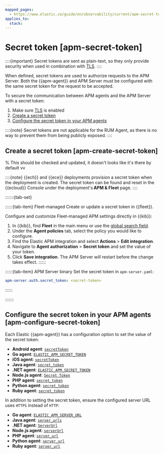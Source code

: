 ```yaml
---
mapped_pages:
  - https://www.elastic.co/guide/en/observability/current/apm-secret-token.html
applies_to:
  stack:
---
```


# Secret token [apm-secret-token]

::::{important}
Secret tokens are sent as plain-text, so they only provide security when used in combination with [TLS](apm-agent-tls-communication.md).
::::

When defined, secret tokens are used to authorize requests to the APM Server. Both the {{apm-agent}} and APM Server must be configured with the same secret token for the request to be accepted.

To secure the communication between APM agents and the APM Server with a secret token:

1. Make sure [TLS](apm-agent-tls-communication.md) is enabled
2. [Create a secret token](#apm-create-secret-token)
3. [Configure the secret token in your APM agents](#apm-configure-secret-token)

::::{note}
Secret tokens are not applicable for the RUM Agent, as there is no way to prevent them from being publicly exposed.
::::

## Create a secret token [apm-create-secret-token]

% This should be checked and updated, it doesn't looks like it's there by default vv

::::{note}
{{ech}} and {{ece}} deployments provision a secret token when the deployment is created. The secret token can be found and reset in the {{ecloud}} Console under the deployment's **APM & Fleet** page.
::::

:::::::{tab-set}

::::::{tab-item} Fleet-managed
Create or update a secret token in {{fleet}}.

Configure and customize Fleet-managed APM settings directly in {{kib}}:

1. In {{kib}}, find **Fleet** in the main menu or use the [global search field](/explore-analyze/find-and-organize/find-apps-and-objects.md).
2. Under the **Agent policies** tab, select the policy you would like to configure.
3. Find the Elastic APM integration and select **Actions** > **Edit integration**.
4. Navigate to **Agent authorization** > **Secret token** and set the value of your token.
5. Click **Save integration**. The APM Server will restart before the change takes effect.
::::::

::::::{tab-item} APM Server binary
Set the secret token in `apm-server.yaml`:

```yaml
apm-server.auth.secret_token: <secret-token>
```
::::::

:::::::

## Configure the secret token in your APM agents [apm-configure-secret-token]

Each Elastic {{apm-agent}} has a configuration option to set the value of the secret token:

* **Android agent**: [`secretToken`](apm-agent-android://reference/configuration.md)
* **Go agent**: [`ELASTIC_APM_SECRET_TOKEN`](apm-agent-go://reference/configuration.md#config-secret-token)
* **iOS agent**: [`secretToken`](apm-agent-ios://reference/configuration.md#secrettoken)
* **Java agent**: [`secret_token`](apm-agent-java://reference/config-reporter.md#config-secret-token)
* **.NET agent**: [`ELASTIC_APM_SECRET_TOKEN`](apm-agent-dotnet://reference/config-reporter.md#config-secret-token)
* **Node.js agent**: [`Secret Token`](apm-agent-nodejs://reference/configuration.md#secret-token)
* **PHP agent**: [`secret_token`](apm-agent-php://reference/configuration-reference.md#config-secret-token)
* **Python agent**: [`secret_token`](apm-agent-python://reference/configuration.md#config-secret-token)
* **Ruby agent**: [`secret_token`](apm-agent-ruby://reference/configuration.md#config-secret-token)

In addition to setting the secret token, ensure the configured server URL uses `HTTPS` instead of `HTTP`:

* **Go agent**: [`ELASTIC_APM_SERVER_URL`](apm-agent-go://reference/configuration.md#config-server-url)
* **Java agent**: [`server_urls`](apm-agent-java://reference/config-reporter.md#config-server-urls)
* **.NET agent**: [`ServerUrl`](apm-agent-dotnet://reference/config-reporter.md#config-server-url)
* **Node.js agent**: [`serverUrl`](apm-agent-nodejs://reference/configuration.md#server-url)
* **PHP agent**: [`server_url`](apm-agent-php://reference/configuration-reference.md#config-server-url)
* **Python agent**: [`server_url`](https://www.elastic.co/guide/en/apm/agent/python/current/)
* **Ruby agent**: [`server_url`](apm-agent-ruby://reference/configuration.md#config-server-url)
